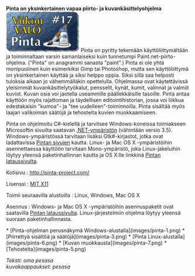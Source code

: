<!--
Title: Pinta
Week: 1x17
Number: 17
Date: 2011/04/24
Pageimage: valo17-pinta.png
Tags: Windows,Linux,Mac OS X,Kuvankäsittely,Kuvat
-->

**Pinta on yksinkertainen vapaa piirto- ja kuvankäsittelyohjelma**
![](images/valo17-pinta.png "fig:valo17-pinta.png") Pinta on pyritty tekemään
käyttöliittymältään ja toiminnaltaan varsin samanlaiseksi kuin
tunnetumpi Paint.net-piirto-ohjelma. ("Pinta" on anagrammi sanasta
"paint".) Pinta ei ole yhtä monipuolinen kuin esimerkiksi Gimp tai
Photoshop, mutta sen käyttöliittymä on yksinkertainen käyttää ja siksi
helppo oppia. Siksi sillä saa helposti tuloksia aikaan jo vähemmälläkin
opettelulla. Ohjelmassa ovat käytettävissä yleisimmät
kuvankäsittelytyökalut, pensselit, kynät, kumit, valinnat ja valmiit
kuviot. Kuvan osia voi jaotella useammille päällekkäisille tasoille.
Pinta antaa käyttöön myös rajattoman ja täydellisen editointihistorian,
jossa voi liikkua edestakaisin "kumoa"- ja "tee uudelleen"-toiminnoilla.
Pinta sisältää myös laajan valikoiman säätöjä ja tehosteita kuvien
muokkaamiseen.

Pinta on ohjelmoitu C#-kielellä ja tarvitsee Windows-koneissa
toimiakseen Microsoftin sivuilta saatavan
[.NET-ympäristön](http://www.microsoft.com/downloads/details.aspx?familyid=333325FD-AE52-4E35-B531-508D977D32A6&displaylang=fi)
(vähintään versio 3.5). Windows-ympäristössä tarvitaan lisäksi
Gtk#-kirjastot, jotka ovat ladattavissa [Pintan sivujen](http://pinta-project.com/download)
kautta. Linux- ja Mac OS X -ympäristöihin asennettaessa käyttöön tarvitaan
Mono-ympäristö, joka Linux-jakeluihin löytyy yleensä paketinhallinnan kautta
ja OS X:lle linkkinä [Pintan lataussivulta](http://pinta-project.com/download).

Kotisivu
:   <http://pinta-project.com/>

Lisenssi
:   [MIT X11](MIT_X11)

Toimii seuraavilla alustoilla
:   Linux, Windows, Mac OS X

Asennus
:   Windows- ja Mac OS X -ympäristöihin asennuspaketit ovat saatavilla
    [Pintan lataussivulta](http://pinta-project.com/download).
    Linux-järjestelmiin ohjelma löytyy yleensä suoraan
    paketinhallinnasta.

<div class="psgallery" markdown="1">
* [Pinta-ohjelman perusnäkymä Windows-alustalla](images/pinta-1.png)
* [Piirrettyä sisältöä ja säätöjä](images/pinta-3.png)
* [Pinta Linux-alustalla](images/pinta-6.png)
* [Kuvan muokkausta](images/pinta-7.png)
* [Tehosteita](images/pinta-5.png)
</div>

*Teksti: oma pesasa* <br />
*kuvakaappaukset: pesasa*
